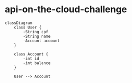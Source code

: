 # api-on-the-cloud-challenge

```mermaid
classDiagram
    class User {
        -String cpf
        -String name
        -Account account
    }

    class Account {
        -int id
        -int balance
    }

    User --> Account
```